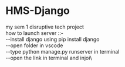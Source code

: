 # HMS-Django
 
 my sem 1 disruptive tech project\
 how to launch server ::-\
   --install django using pip install django\
   --open folder in vscode \
   --type python manage.py runserver in terminal\
   --open the link in terminal and injoi\
